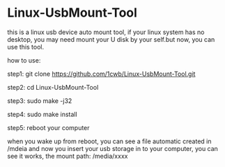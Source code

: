 # Linux-UsbMount-Tool

this is a linux usb device auto mount tool, if your linux system has no desktop,
you may need mount your U disk by your self.but now, you can use this tool.

how to use:

step1: git clone https://github.com/1cwb/Linux-UsbMount-Tool.git

step2: cd Linux-UsbMount-Tool

step3: sudo make -j32

step4: sudo make install

step5: reboot your computer

when you wake up from reboot, you can see a file automatic created in /mdeia
and now you insert your usb storage in to your computer, you can see it works,
the mount path: /media/xxxx
